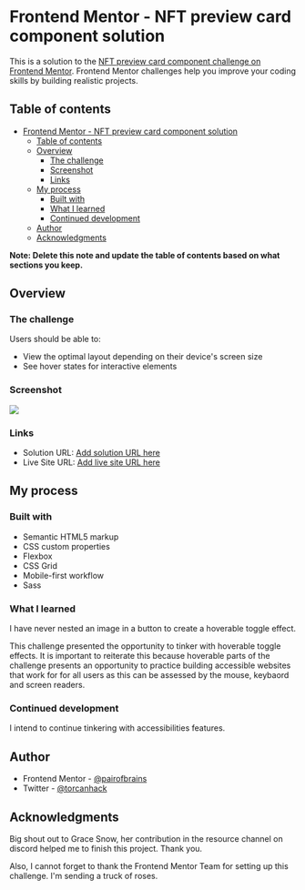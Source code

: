 # Frontend Mentor - NFT preview card component solution

This is a solution to the [NFT preview card component challenge on Frontend Mentor](https://www.frontendmentor.io/challenges/nft-preview-card-component-SbdUL_w0U). Frontend Mentor challenges help you improve your coding skills by building realistic projects. 

## Table of contents

- [Frontend Mentor - NFT preview card component solution](#frontend-mentor---nft-preview-card-component-solution)
  - [Table of contents](#table-of-contents)
  - [Overview](#overview)
    - [The challenge](#the-challenge)
    - [Screenshot](#screenshot)
    - [Links](#links)
  - [My process](#my-process)
    - [Built with](#built-with)
    - [What I learned](#what-i-learned)
    - [Continued development](#continued-development)
  - [Author](#author)
  - [Acknowledgments](#acknowledgments)

**Note: Delete this note and update the table of contents based on what sections you keep.**

## Overview

### The challenge

Users should be able to:

- View the optimal layout depending on their device's screen size
- See hover states for interactive elements

### Screenshot

![](./screenshot.jpg)


### Links

- Solution URL: [Add solution URL here](https://your-solution-url.com)
- Live Site URL: [Add live site URL here](https://your-live-site-url.com)

## My process

### Built with

- Semantic HTML5 markup
- CSS custom properties
- Flexbox
- CSS Grid
- Mobile-first workflow
- Sass


### What I learned

I have never nested an image in a button to create a hoverable toggle effect. 

This challenge presented the opportunity to tinker with hoverable toggle effects. It is important to reiterate this because hoverable parts of the challenge presents an opportunity to practice building accessible websites that work for for all users as this can be assessed by the mouse, keybaord and screen readers. 


### Continued development
I intend to continue tinkering with accessibilities features.


## Author

- Frontend Mentor - [@pairofbrains](https://www.frontendmentor.io/profile/pairofbrains)
- Twitter - [@torcanhack](https://www.twitter.com/torcanhack)


## Acknowledgments

Big shout out to Grace Snow, her contribution in the resource channel on discord helped me to finish this project. Thank you.

Also, I cannot forget to thank the Frontend Mentor Team for setting up this challenge. I'm sending a truck of roses. 